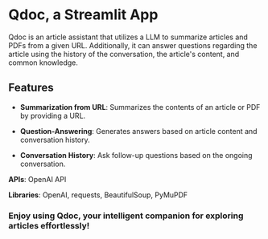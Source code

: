 # Qdoc, a Streamlit App

Qdoc is an article assistant that utilizes a LLM to summarize articles and PDFs from a given URL. Additionally, it can answer questions regarding the article using the history of the conversation, the article's content, and common knowledge.

## Features

- **Summarization from URL**: Summarizes the contents of an article or PDF by providing a URL.

- **Question-Answering**: Generates answers based on article content and conversation history.

- **Conversation History**: Ask follow-up questions based on the ongoing conversation.

**APIs**: OpenAI API

**Libraries**: OpenAI, requests, BeautifulSoup, PyMuPDF

### Enjoy using Qdoc, your intelligent companion for exploring articles effortlessly!
